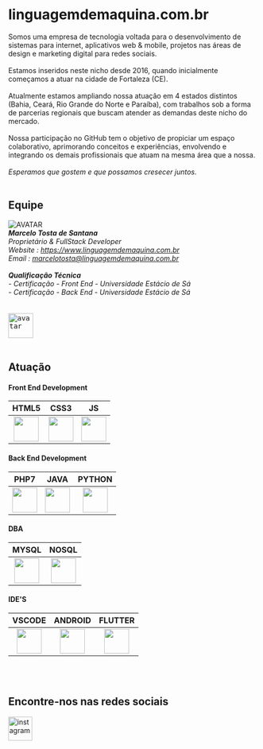 
# linguagemdemaquina.com.br

Somos uma empresa de tecnologia voltada para o desenvolvimento de sistemas para internet, aplicativos web & mobile, projetos nas áreas de design e marketing digital para redes sociais.
<br>
<br>
Estamos inseridos neste nicho desde 2016, quando inicialmente começamos a atuar na cidade de Fortaleza (CE). 
<br>
<br>
Atualmente estamos ampliando nossa atuação em 4 estados distintos (Bahia, Ceará, Rio Grande do Norte e Paraíba), com trabalhos sob a forma de parcerias regionais que buscam atender as demandas deste nicho do mercado.
<br>
<br>
Nossa participação no GitHub tem o objetivo de propiciar um espaço colaborativo, aprimorando conceitos e experiências, envolvendo e integrando os demais profissionais que atuam na mesma área que a nossa.
<br>
<br>
*Esperamos que gostem e que possamos cresecer juntos.*
<br>
<br>

## Equipe ##

![AVATAR](https://www.linguagemdemaquina.com.br/avatar/avatar_transparente.png "Marcelo Tosta - FullStack Developer")
<br>
***Marcelo Tosta de Santana***
<br>
*Proprietário & FullStack Developer*
<br>
*Website : https://www.linguagemdemaquina.com.br*
<br>
*Email : marcelotosta@linguagemdemaquina.com.br*
<br>
<br>
***Qualificação Técnica***
<br>
*- Certificação - Front End - Universidade Estácio de Sá*
<br>
*- Certificação - Back End - Universidade Estácio de Sá*
<br>
<br>
<br>
<kbd>
  <img alt="avatar" width="50px" height="50px" src="https://www.linguagemdemaquina.com.br/portifolio/landingpage_paralax/imagens_paralax/avatar.png"/>
</kbd>
<br>
<br>

## Atuação ##

#### Front End Development ####

|HTML5|CSS3|JS|
|:-------:|:--------:|:--------:|
|<kbd><img id="html5" width="50px" height="50px" src="https://www.linguagemdemaquina.com.br/portifolio/icones/iconehtml5.png"></kbd>|<kbd><img id="css3" width="50px" height="50px" src="https://www.linguagemdemaquina.com.br/portifolio/icones/iconecss3.png"></kbd>|<kbd><img id="js" width="50px" height="50px" src="https://www.linguagemdemaquina.com.br/portifolio/icones/iconejs.png"></kbd>| 

#### Back End Development ####

|PHP7|JAVA|PYTHON|
|:-------:|:--------:|:--------:|
|<kbd><img id="php7" width="50px" height="50px" src="https://www.linguagemdemaquina.com.br/portifolio/icones/iconephp7.png"></kbd>|<kbd><img id="java" width="50px" height="50px" src="https://www.linguagemdemaquina.com.br/portifolio/icones/iconejava.png"></kbd>|<kbd><img id="python" width="50px" height="50px" src="https://www.linguagemdemaquina.com.br/portifolio/icones/iconepython.png"></kbd>|

#### DBA ####

|MYSQL|NOSQL|
|:-------:|:--------:|
|<kbd><img id="mysql" width="50px" height="50px" src="https://www.linguagemdemaquina.com.br/portifolio/icones/iconemy-sql.png"></kbd>|<kbd><img id="nosql" width="50px" height="50px" src="https://www.linguagemdemaquina.com.br/portifolio/icones/iconenosql.png"></kbd>|

#### IDE'S ####

|VSCODE|ANDROID|FLUTTER|
|:-------:|:--------:|:--------:|
|<kbd><img id="vscode" width="50px" height="50px" src="https://www.linguagemdemaquina.com.br/portifolio/icones/iconevscode.png"></kbd>|<kbd><img id="android" width="50px" height="50px" src="https://www.linguagemdemaquina.com.br/portifolio/icones/iconeandroid.png"></kbd>|<kbd><img id="flutter" width="50px" height="50px" src="https://www.linguagemdemaquina.com.br/portifolio/icones/iconeflutter.png"></kbd>|

<br>
<br>

## Encontre-nos nas redes sociais
[<img alt="instagram" width="48px" height="48px" src="https://www.linguagemdemaquina.com.br/icones/icone_instagram.png" />](https://www.instagram.com/linguagemdemaquina/ "Instagram")




